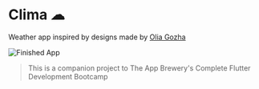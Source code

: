 
# Clima ☁


Weather app inspired by designs made by [Olia Gozha](https://dribbble.com/shots/4663154-)

![Finished App](https://github.com/londonappbrewery/Images/blob/master/clima-demo.gif)




>This is a companion project to The App Brewery's Complete Flutter Development Bootcamp


